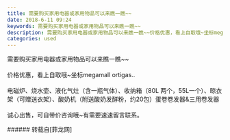 ```yaml
---
title: 需要购买家用电器或家用物品可以来瞧一瞧~~
date: 2018-6-11 09:24
keywords: 需要购买家用电器或家用物品可以来瞧一瞧~~
description: 需要购买家用电器或家用物品可以来瞧一瞧~~价格优惠，看上自取哦~坐标megamall ortigas..电磁炉、烧水壶、液化气灶（含一瓶气体）、收纳箱（80L 两个，55L一个）、晾衣架（可赠送衣架）、酸奶机（附送酸奶发酵粉，约20包）蛋卷卷发器&三用卷发器诚心出售，可自带价咨询哦~有需要速速留言联系。
categories: used
---
```

<td class="t_f" id="postmessage_1409606">

需要购买家用电器或家用物品可以来瞧一瞧~~<br/>
<br/>
价格优惠，看上自取哦~坐标megamall ortigas..<br/>
<br/>
电磁炉、烧水壶、液化气灶（含一瓶气体）、收纳箱（80L 两个，55L一个）、晾衣架（可赠送衣架）、酸奶机（附送酸奶发酵粉，约20包）蛋卷卷发器&amp;三用卷发器<br/>
<br/>
诚心出售，可自带价咨询哦~有需要速速留言联系。<br/>
</td>
###### 转载自[菲龙网]